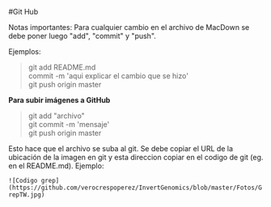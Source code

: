 #Git Hub

Notas importantes:
Para cualquier cambio en el archivo de MacDown se debe poner luego "add", "commit" y "push".

Ejemplos:
> git add README.md  
> commit -m 'aqui explicar el cambio que se hizo'  
> git push origin master 

__Para subir imágenes a GitHub__

>git add "archivo"  
>git commit -m 'mensaje'  
>git push origin master

Esto hace que el archivo se suba al git. Se debe copiar el URL de la ubicación de la imagen en git y esta direccion copiar en el codigo de git (eg. en el README.md). Ejemplo:

`![Codigo grep](https://github.com/verocrespoperez/InvertGenomics/blob/master/Fotos/GrepTW.jpg)`


